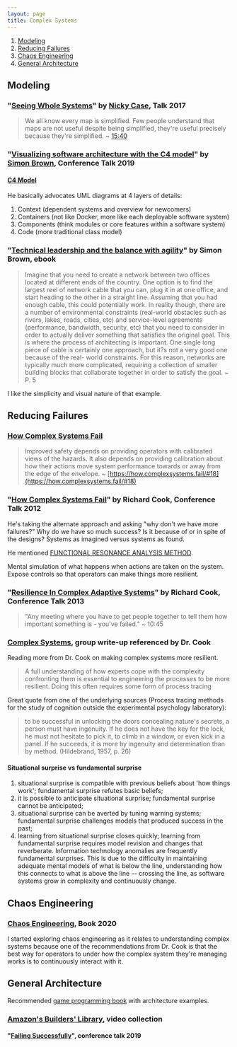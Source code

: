 ```yaml
---
layout: page
title: Complex Systems
---
```


1. [Modeling](#modeling)
2. [Reducing Failures](#failures)
3. [Chaos Engineering](#chaos)
4. [General Architecture](#architecture)

## <a id="modeling"></a>Modeling
### "[Seeing Whole Systems](https://longnow.org/seminars/02017/aug/07/seeing-whole-systems/)" by [Nicky Case](https://ncase.me), Talk 2017

> We all know every map is simplified. Few people understand that maps are not useful despite being simplified, they're useful precisely because they're simplified.
~ [15:40](https://youtu.be/PCwtsK_FhUw?t=940)

### "[Visualizing software architecture with the C4 model](https://www.youtube.com/watch?v=x2-rSnhpw0g)" by [Simon Brown](http://simonbrown.je), Conference Talk 2019

#### [C4 Model](https://c4model.com/)

He basically advocates UML diagrams at 4 layers of details:
1. Context (dependent systems and overview for newcomers)
2. Containers (not like Docker, more like each deployable software system) 
3. Components (think modules or core features within a software system) 
4. Code (more traditional class model)

### "[Technical leadership and the balance with agility](https://leanpub.com/software-architecture-for-developers)" by Simon Brown, ebook

> Imagine that you need to create a network between two offices located at different ends of the country. One option is to find the largest reel of network cable that you can, plug it in at one office, and start heading to the other in a straight line. Assuming that you had enough cable, this could potentially work. In reality though, there are a number of environmental constraints (real-world obstacles such as rivers, lakes, roads, cities, etc) and service-level agreements (performance, bandwidth, security, etc) that you need to consider in order to actually deliver something that satisfies the original goal. This is where the process of architecting is important. One single long piece of cable is certainly one approach, but it?s not a very good one because of the real- world constraints. For this reason, networks are typically much more complicated, requiring a collection of smaller building blocks that collaborate together in order to satisfy the goal. ~ P. 5

I like the simplicity and visual nature of that example.

## <a id="failures"></a>Reducing Failures 
### [How Complex Systems Fail](https://how.complexsystems.fail)

> Improved safety depends on providing operators with calibrated views of the hazards. It also depends on providing calibration about how their actions move system performance towards or away from the edge of the envelope.
~ [https://how.complexsystems.fail/#18](https://how.complexsystems.fail/#18)

### "[How Complex Systems Fail](https://www.youtube.com/watch?v=2S0k12uZR14)" by Richard Cook, Conference Talk 2012

He's taking the alternate approach and asking "why don't we have more failures?"
Why do we have so much success? Is it because of or in spite of the designs?
Systems as imagined versus systems as found.

He mentioned [FUNCTIONAL RESONANCE ANALYSIS METHOD](https://functionalresonance.com).

Mental simulation of what happens when actions are taken on the system. Expose controls so that operators can make things more resilient.

### "[Resilience In Complex Adaptive Systems](https://www.youtube.com/watch?v=PGLYEDpNu60)" by Richard Cook, Conference Talk 2013

> "Any meeting where you have to get people together to tell them how important something is - you've failed." ~ 10:45
  
### [Complex Systems](https://snafucatchers.github.io/), group write-up referenced by Dr. Cook 
Reading more from Dr. Cook on making complex systems more resilient. 

> A full understanding of how experts cope with the complexity confronting them is essential to engineering the processes to be more resilient. Doing this often requires some form of process tracing

Great quote from one of the underlying sources (Process tracing methods for the study of cognition outside the experimental psychology laboratory):
> to be successful in unlocking the doors concealing nature's secrets, a person must have ingenuity. If he does not have the key for the lock, he must not hesitate to pick it, to climb in a window, or even kick in a panel. If he succeeds, it is more by ingenuity and determination than by method. (Hildebrand, 1957, p. 26)

#### Situational surprise vs fundamental surprise
1. situational surprise is compatible with previous beliefs about 'how things work'; fundamental surprise refutes basic beliefs;
2. it is possible to anticipate situational surprise; fundamental surprise cannot be anticipated;
3. situational surprise can be averted by tuning warning systems; fundamental surprise challenges models that produced
success in the past;
4. learning from situational surprise closes quickly; learning from fundamental surprise requires model revision and changes
that reverberate.
Information technology anomalies are frequently fundamental surprises. This is due to the difficulty in maintaining adequate mental models of what is below the line, understanding how this connects to what is above the line -- crossing the line, as software systems grow in complexity and continuously change.

## <a id="chaos"></a>Chaos Engineering
### [Chaos Engineering](https://learning.oreilly.com/library/view/chaos-engineering/9781492043850/preface03.html), Book 2020

I started exploring chaos engineering as it relates to understanding complex systems because one of the recommendations from Dr. Cook is that the best way for operators to under how the complex system they're managing works is to continuously interact with it.

## <a id="architecture"></a>General Architecture
Recommended [game programming book](https://gameprogrammingpatterns.com/contents.html) with architecture examples.

### [Amazon's Builders' Library](https://aws.amazon.com/builders-library/?cards-body.sort-by=item.additionalFields.customSort&cards-body.sort-order=asc), video collection

#### "[Failing Successfully](https://www.youtube.com/watch?v=yQiRli2ZPxU)", conference talk 2019
